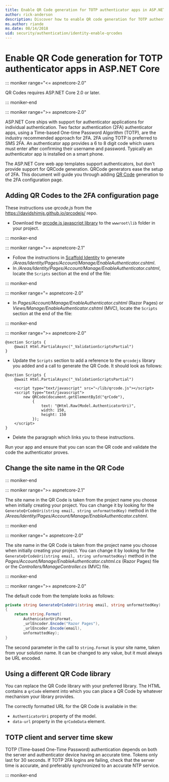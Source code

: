 ```yaml
---
title: Enable QR Code generation for TOTP authenticator apps in ASP.NET Core
author: rick-anderson
description: Discover how to enable QR code generation for TOTP authenticator apps that work with ASP.NET Core two-factor authentication.
ms.author: riande
ms.date: 08/14/2018
uid: security/authentication/identity-enable-qrcodes
---
```


# Enable QR Code generation for TOTP authenticator apps in ASP.NET Core

::: moniker range="<= aspnetcore-2.0"

QR Codes requires ASP.NET Core 2.0 or later.

::: moniker-end

::: moniker range=">= aspnetcore-2.0"

ASP.NET Core ships with support for authenticator applications for individual authentication. Two factor authentication (2FA) authenticator apps, using a Time-based One-time Password Algorithm (TOTP), are the industry recommended approach for 2FA. 2FA using TOTP is preferred to SMS 2FA. An authenticator app provides a 6 to 8 digit code which users must enter after confirming their username and password. Typically an authenticator app is installed on a smart phone.

The ASP.NET Core web app templates support authenticators, but don't provide support for QRCode generation. QRCode generators ease the setup of 2FA. This document will guide you through adding [QR Code](https://wikipedia.org/wiki/QR_code) generation to the 2FA configuration page.

## Adding QR Codes to the 2FA configuration page

These instructions use *qrcode.js* from the https://davidshimjs.github.io/qrcodejs/ repo.

* Download the [qrcode.js javascript library](https://davidshimjs.github.io/qrcodejs/) to the `wwwroot\lib` folder in your project.

::: moniker-end

::: moniker range=">= aspnetcore-2.1"

* Follow the instructions in [Scaffold Identity](xref:security/authentication/scaffold-identity) to generate */Areas/Identity/Pages/Account/Manage/EnableAuthenticator.cshtml*.
* In */Areas/Identity/Pages/Account/Manage/EnableAuthenticator.cshtml*, locate the `Scripts` section at the end of the file:

::: moniker-end

::: moniker range="= aspnetcore-2.0"

* In *Pages/Account/Manage/EnableAuthenticator.cshtml* (Razor Pages) or *Views/Manage/EnableAuthenticator.cshtml* (MVC), locate the `Scripts` section at the end of the file:

::: moniker-end

::: moniker range=">= aspnetcore-2.0"

```cshtml
@section Scripts {
    @await Html.PartialAsync("_ValidationScriptsPartial")
}
```

* Update the `Scripts` section to add a reference to the `qrcodejs` library you added and a call to generate the QR Code. It should look as follows:

```cshtml
@section Scripts {
    @await Html.PartialAsync("_ValidationScriptsPartial")

    <script type="text/javascript" src="~/lib/qrcode.js"></script>
    <script type="text/javascript">
        new QRCode(document.getElementById("qrCode"),
            {
                text: "@Html.Raw(Model.AuthenticatorUri)",
                width: 150,
                height: 150
            });
    </script>
}
```

* Delete the paragraph which links you to these instructions.

Run your app and ensure that you can scan the QR code and validate the code the authenticator proves.

## Change the site name in the QR Code

::: moniker-end

::: moniker range=">= aspnetcore-2.1"

The site name in the QR Code is taken from the project name you choose when initially creating your project. You can change it by looking for the `GenerateQrCodeUri(string email, string unformattedKey)` method in the */Areas/Identity/Pages/Account/Manage/EnableAuthenticator.cshtml*.

::: moniker-end

::: moniker range="= aspnetcore-2.0"

The site name in the QR Code is taken from the project name you choose when initially creating your project. You can change it by looking for the `GenerateQrCodeUri(string email, string unformattedKey)` method in the *Pages/Account/Manage/EnableAuthenticator.cshtml.cs* (Razor Pages) file or the *Controllers/ManageController.cs* (MVC) file.

::: moniker-end

::: moniker range=">= aspnetcore-2.0"

The default code from the template looks as follows:

```c#
private string GenerateQrCodeUri(string email, string unformattedKey)
{
    return string.Format(
        AuthenicatorUriFormat,
        _urlEncoder.Encode("Razor Pages"),
        _urlEncoder.Encode(email),
        unformattedKey);
}
```

The second parameter in the call to `string.Format` is your site name, taken from your solution name. It can be changed to any value, but it must always be URL encoded.

## Using a different QR Code library

You can replace the QR Code library with your preferred library. The HTML contains a `qrCode` element into which you can place a QR Code by whatever mechanism your library provides.

The correctly formatted URL for the QR Code is available in the:

* `AuthenticatorUri` property of the model.
* `data-url` property in the `qrCodeData` element.

## TOTP client and server time skew

TOTP (Time-based One-Time Password) authentication depends on both the server and authenticator device having an accurate time. Tokens only last for 30 seconds. If TOTP 2FA logins are failing, check that the server time is accurate, and preferably synchronized to an accurate NTP service.

::: moniker-end
